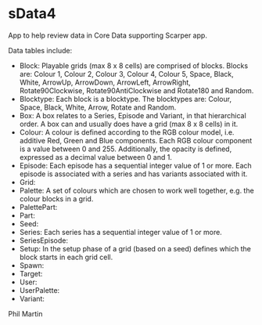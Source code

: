 # sData4

App to help review data in Core Data supporting Scarper app.

Data tables include:

- Block: Playable grids (max 8 x 8 cells) are comprised of blocks. Blocks are: Colour 1, Colour 2, Colour 3, Colour 4, Colour 5, Space, Black, White, ArrowUp, ArrowDown, ArrowLeft, ArrowRight, Rotate90Clockwise, Rotate90AntiClockwise and Rotate180 and Random.
- Blocktype: Each block is a blocktype. The blocktypes are: Colour, Space, Black, White, Arrow, Rotate and Random.
- Box: A box relates to a Series, Episode and Variant, in that hierarchical order. A box can and usually does have a grid (max 8 x 8 cells) in it.
- Colour: A colour is defined according to the RGB colour model, i.e. additive Red, Green and Blue components. Each RGB colour component is a value between 0 and 255. Additionally, the opacity is defined, expressed as a decimal value between 0 and 1.
- Episode: Each episode has a sequential integer value of 1 or more. Each episode is associated with a series and has variants associated with it.
- Grid: 
- Palette: A set of colours which are chosen to work well together, e.g. the colour blocks in a grid.
- PalettePart:
- Part:
- Seed:
- Series: Each series has a sequential integer value of 1 or more.
- SeriesEpisode:
- Setup: In the setup phase of a grid (based on a seed) defines which the block starts in each grid cell.
- Spawn:
- Target:
- User:
- UserPalette:
- Variant:

Phil Martin
